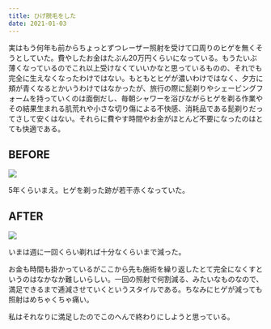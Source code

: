 ```yaml
---
title: ひげ脱毛をした
date: 2021-01-03
---
```


実はもう何年も前からちょっとずつレーザー照射を受けて口周りのヒゲを無くそうとしていた。費やしたお金はたぶん20万円くらいになっている。もうたいぶ薄くなっているのでこれ以上受けなくていいかなと思っているものの、それでも完全に生えなくなったわけではない。もともとヒゲが濃いわけではなく、夕方に頬が青くなるとかいうわけではなかったが、旅行の際に髭剃りやシェービングフォームを持っていくのは面倒だし、毎朝シャワーを浴びながらヒゲを剃る作業やその結果生まれる肌荒れや小さな切り傷による不快感、消耗品である髭剃りだってさして安くはない。それらに費やす時間やお金がほとんど不要になったのはとても快適である。

## BEFORE
![](https://photos.smugmug.com/photos/i-TT2q2sx/0/01b1c6ff/L/i-TT2q2sx-L.jpg)

5年くらいまえ。ヒゲを剃った跡が若干赤くなっていた。

## AFTER
![](https://photos.smugmug.com/photos/i-h2Lpsjv/2/83a21069/L/i-h2Lpsjv-L.jpg)

いまは週に一回くらい剃れば十分なくらいまで減った。

お金も時間も掛かっているがここから先も施術を繰り返したとて完全になくすというのはなかなか難しいらしい。一回の照射で何割減る、みたいなものなので、満足できるまで逓減させていくというスタイルである。ちなみにヒゲが減っても照射はめちゃくちゃ痛い。

私はそれなりに満足したのでこのへんで終わりにしようと思っている。

